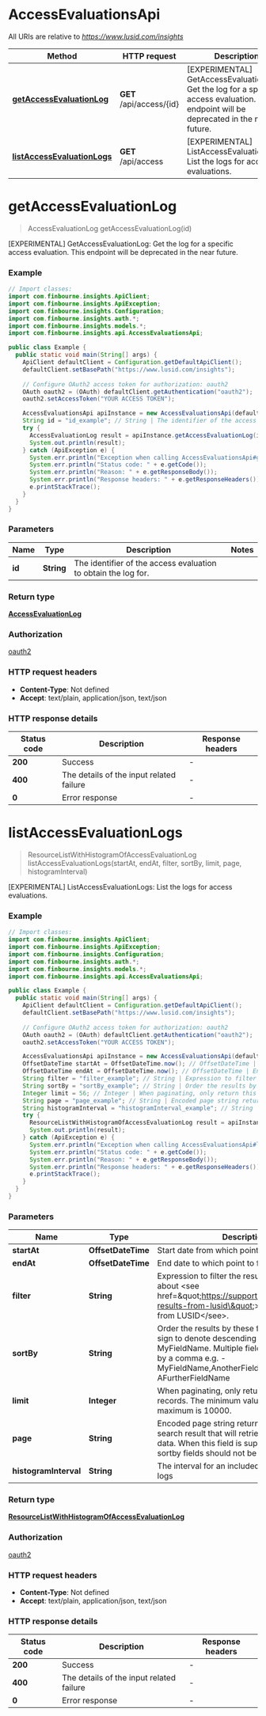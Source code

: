 # AccessEvaluationsApi

All URIs are relative to *https://www.lusid.com/insights*

Method | HTTP request | Description
------------- | ------------- | -------------
[**getAccessEvaluationLog**](AccessEvaluationsApi.md#getAccessEvaluationLog) | **GET** /api/access/{id} | [EXPERIMENTAL] GetAccessEvaluationLog: Get the log for a specific access evaluation.  This endpoint will be deprecated in the near future.
[**listAccessEvaluationLogs**](AccessEvaluationsApi.md#listAccessEvaluationLogs) | **GET** /api/access | [EXPERIMENTAL] ListAccessEvaluationLogs: List the logs for access evaluations.


<a name="getAccessEvaluationLog"></a>
# **getAccessEvaluationLog**
> AccessEvaluationLog getAccessEvaluationLog(id)

[EXPERIMENTAL] GetAccessEvaluationLog: Get the log for a specific access evaluation.  This endpoint will be deprecated in the near future.

### Example
```java
// Import classes:
import com.finbourne.insights.ApiClient;
import com.finbourne.insights.ApiException;
import com.finbourne.insights.Configuration;
import com.finbourne.insights.auth.*;
import com.finbourne.insights.models.*;
import com.finbourne.insights.api.AccessEvaluationsApi;

public class Example {
  public static void main(String[] args) {
    ApiClient defaultClient = Configuration.getDefaultApiClient();
    defaultClient.setBasePath("https://www.lusid.com/insights");
    
    // Configure OAuth2 access token for authorization: oauth2
    OAuth oauth2 = (OAuth) defaultClient.getAuthentication("oauth2");
    oauth2.setAccessToken("YOUR ACCESS TOKEN");

    AccessEvaluationsApi apiInstance = new AccessEvaluationsApi(defaultClient);
    String id = "id_example"; // String | The identifier of the access evaluation to obtain the log for.
    try {
      AccessEvaluationLog result = apiInstance.getAccessEvaluationLog(id);
      System.out.println(result);
    } catch (ApiException e) {
      System.err.println("Exception when calling AccessEvaluationsApi#getAccessEvaluationLog");
      System.err.println("Status code: " + e.getCode());
      System.err.println("Reason: " + e.getResponseBody());
      System.err.println("Response headers: " + e.getResponseHeaders());
      e.printStackTrace();
    }
  }
}
```

### Parameters

Name | Type | Description  | Notes
------------- | ------------- | ------------- | -------------
 **id** | **String**| The identifier of the access evaluation to obtain the log for. |

### Return type

[**AccessEvaluationLog**](AccessEvaluationLog.md)

### Authorization

[oauth2](../README.md#oauth2)

### HTTP request headers

 - **Content-Type**: Not defined
 - **Accept**: text/plain, application/json, text/json

### HTTP response details
| Status code | Description | Response headers |
|-------------|-------------|------------------|
**200** | Success |  -  |
**400** | The details of the input related failure |  -  |
**0** | Error response |  -  |

<a name="listAccessEvaluationLogs"></a>
# **listAccessEvaluationLogs**
> ResourceListWithHistogramOfAccessEvaluationLog listAccessEvaluationLogs(startAt, endAt, filter, sortBy, limit, page, histogramInterval)

[EXPERIMENTAL] ListAccessEvaluationLogs: List the logs for access evaluations.

### Example
```java
// Import classes:
import com.finbourne.insights.ApiClient;
import com.finbourne.insights.ApiException;
import com.finbourne.insights.Configuration;
import com.finbourne.insights.auth.*;
import com.finbourne.insights.models.*;
import com.finbourne.insights.api.AccessEvaluationsApi;

public class Example {
  public static void main(String[] args) {
    ApiClient defaultClient = Configuration.getDefaultApiClient();
    defaultClient.setBasePath("https://www.lusid.com/insights");
    
    // Configure OAuth2 access token for authorization: oauth2
    OAuth oauth2 = (OAuth) defaultClient.getAuthentication("oauth2");
    oauth2.setAccessToken("YOUR ACCESS TOKEN");

    AccessEvaluationsApi apiInstance = new AccessEvaluationsApi(defaultClient);
    OffsetDateTime startAt = OffsetDateTime.now(); // OffsetDateTime | Start date from which point to fetch logs.
    OffsetDateTime endAt = OffsetDateTime.now(); // OffsetDateTime | End date to which point to fetch logs.
    String filter = "filter_example"; // String | Expression to filter the result set. Read more about <see href=\"https://support.lusid.com/filtering-results-from-lusid\"> filtering results from LUSID</see>.
    String sortBy = "sortBy_example"; // String | Order the results by these fields. Use the '-' sign to denote descending order e.g. -MyFieldName. Multiple fields can be denoted by a comma e.g. -MyFieldName,AnotherFieldName,-AFurtherFieldName
    Integer limit = 56; // Integer | When paginating, only return this number of records. The minimum value is 0 and the maximum is 10000.
    String page = "page_example"; // String | Encoded page string returned from a previous search result that will retrieve the next page of data. When this field is supplied, filter and sortby fields should not be supplied.
    String histogramInterval = "histogramInterval_example"; // String | The interval for an included histogram of the logs
    try {
      ResourceListWithHistogramOfAccessEvaluationLog result = apiInstance.listAccessEvaluationLogs(startAt, endAt, filter, sortBy, limit, page, histogramInterval);
      System.out.println(result);
    } catch (ApiException e) {
      System.err.println("Exception when calling AccessEvaluationsApi#listAccessEvaluationLogs");
      System.err.println("Status code: " + e.getCode());
      System.err.println("Reason: " + e.getResponseBody());
      System.err.println("Response headers: " + e.getResponseHeaders());
      e.printStackTrace();
    }
  }
}
```

### Parameters

Name | Type | Description  | Notes
------------- | ------------- | ------------- | -------------
 **startAt** | **OffsetDateTime**| Start date from which point to fetch logs. | [optional]
 **endAt** | **OffsetDateTime**| End date to which point to fetch logs. | [optional]
 **filter** | **String**| Expression to filter the result set. Read more about &lt;see href&#x3D;\&quot;https://support.lusid.com/filtering-results-from-lusid\&quot;&gt; filtering results from LUSID&lt;/see&gt;. | [optional]
 **sortBy** | **String**| Order the results by these fields. Use the &#39;-&#39; sign to denote descending order e.g. -MyFieldName. Multiple fields can be denoted by a comma e.g. -MyFieldName,AnotherFieldName,-AFurtherFieldName | [optional]
 **limit** | **Integer**| When paginating, only return this number of records. The minimum value is 0 and the maximum is 10000. | [optional]
 **page** | **String**| Encoded page string returned from a previous search result that will retrieve the next page of data. When this field is supplied, filter and sortby fields should not be supplied. | [optional]
 **histogramInterval** | **String**| The interval for an included histogram of the logs | [optional]

### Return type

[**ResourceListWithHistogramOfAccessEvaluationLog**](ResourceListWithHistogramOfAccessEvaluationLog.md)

### Authorization

[oauth2](../README.md#oauth2)

### HTTP request headers

 - **Content-Type**: Not defined
 - **Accept**: text/plain, application/json, text/json

### HTTP response details
| Status code | Description | Response headers |
|-------------|-------------|------------------|
**200** | Success |  -  |
**400** | The details of the input related failure |  -  |
**0** | Error response |  -  |

